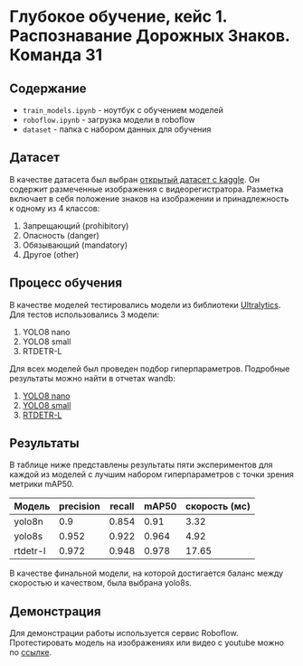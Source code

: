 # Глубокое обучение, кейс 1. Распознавание Дорожных Знаков. Команда 31

## Содержание

- `train_models.ipynb` - ноутбук с обучением моделей
- `roboflow.ipynb` - загрузка модели в roboflow
- `dataset` - папка с набором данных для обучения

## Датасет

В качестве датасета был выбран [открытый датасет с kaggle](https://www.kaggle.com/datasets/valentynsichkar/traffic-signs-dataset-in-yolo-format/data). Он содержит размеченные изображения с видеорегистратора. Разметка включает в себя положение знаков на изображении и принадлежность к одному из 4 классов:

1. Запрещающий (prohibitory)
2. Опасность (danger)
3. Обязывающий (mandatory)
4. Другое (other)

## Процесс обучения

В качестве моделей тестировались модели из библиотеки [Ultralytics](https://www.ultralytics.com/). Для тестов использовались 3 модели:

1. YOLO8 nano
2. YOLO8 small
3. RTDETR-L

Для всех моделей был проведен подбор гиперпараметров. Подробные результаты можно найти в отчетах wandb:

1. [YOLO8 nano](https://api.wandb.ai/links/burobaslo/avuj848m)
2. [YOLO8 small](https://api.wandb.ai/links/burobaslo/2i9835hj)
3. [RTDETR-L](https://api.wandb.ai/links/burobaslo/l6qmye4t)

## Результаты

В таблице ниже представлены результаты пяти экспериментов для каждой из моделей с лучшим набором гиперпараметров с точки зрения метрики mAP50.

| Модель    | precision | recall | mAP50 | скорость (мс) | 
|-----------|---------------|---------------|---------------|---------------|
| yolo8n    | 0.9     | 0.854     | 0.91     | 3.32     |
| yolo8s    | 0.952     | 0.922     | 0.964     | 4.92     |
| rtdetr-l  | 0.972     | 0.948     | 0.978     | 17.65     |

В качестве финальной модели, на которой достигается баланс между скоростью и качеством, была выбрана yolo8s.

## Демонстрация

Для демонстрации работы используется сервис Roboflow. Протестировать модель на изображениях или видео с youtube можно по [ссылке](https://universe.roboflow.com/burobaslo/yolo8s_signs/model/2).


